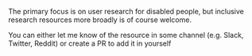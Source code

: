 The primary focus is on user research for disabled people, but inclusive research resources more broadly is of course welcome.

You can either let me know of the resource in some channel (e.g. Slack, Twitter, Reddit) or create a PR to add it in yourself
